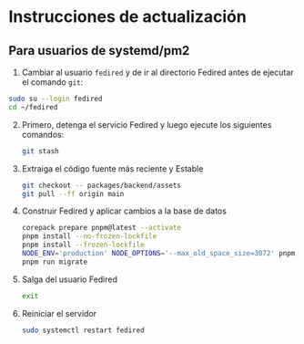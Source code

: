 # Instrucciones de actualización

## Para usuarios de systemd/pm2

1. Cambiar al usuario `fedired` y de ir al directorio Fedired antes de ejecutar el comando `git`:

```sh
sudo su --login fedired
cd ~/fedired
```

2. Primero, detenga el servicio Fedired y luego ejecute los siguientes comandos:
    ```sh
    git stash
    ```
3. Extraiga el código fuente más reciente y Estable
    ```sh
    git checkout -- packages/backend/assets
    git pull --ff origin main
    ```
4. Construir Fedired y aplicar cambios a la base de datos
    ```sh
    corepack prepare pnpm@latest --activate
    pnpm install --no-frozen-lockfile
    pnpm install --frozen-lockfile
    NODE_ENV='production' NODE_OPTIONS='--max_old_space_size=3072' pnpm run rebuild
    pnpm run migrate
    ```
5. Salga del usuario Fedired
     ```sh
    exit
    ```
		
7. Reiniciar el servidor
    ```sh
    sudo systemctl restart fedired
    ```
